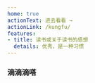 ```yaml
---
home: true
actionText: 进去看看 →
actionLink: /kungfu/
features:
- title: 读书或关于读书的感想
  details: 优秀，是一种习惯
---
```


### 滴滴滴嗒